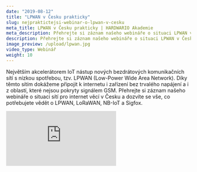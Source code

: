 ```yaml
---
date: "2019-08-12"
title: "LPWAN v Česku prakticky"
slug: nejpraktictejsi-webinar-o-lpwan-v-cesku
meta_title: LPWAN v Česku prakticky | HARDWARIO Akademie
meta_description: Přehrejte si záznam našeho webináře o situaci LPWAN v Česku a dozvíte se vše, co potřebujete vědět o LoRaWAN, NB-IoT a Sigfox.
description: Přehrejte si záznam našeho webináře o situaci LPWAN v Česku a dozvíte se vše, co potřebujete vědět o LoRaWAN, NB-IoT a Sigfox.
image_preview: /upload/lpwan.jpg
video_type: Webinář
weight: 10
---
```


Největším akcelerátorem IoT nástup nových bezdrátových komunikačních sítí s nízkou spotřebou, tzv. LPWAN (Low-Power Wide Area Network). Díky těmto sítím dokážeme připojit k internetu i zařízení bez trvalého napájení a i z oblastí, které nejsou pokryty signálem GSM. Přehrejte si záznam našeho webináře o situaci sítí pro internet věcí v Česku a dozvíte se vše, co potřebujete vědět o LPWAN, LoRaWAN, NB-IoT a Sigfox.

<div class = "video-container">
<iframe src="https://www.youtube-nocookie.com/embed/4AWMimNxYjs?modestbranding=1&amp;showinfo=0&amp;rel=0&amp;html5=1&amp;widgetid=2" frameborder="0" allow="accelerometer; autoplay; encrypted-media; gyroscope; picture-in-picture" allowfullscreen></iframe>
</div>
